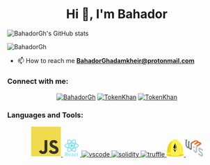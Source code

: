 <h1 align="center">Hi 👋, I'm Bahador</h1>

![BahadorGh's GitHub stats](https://github-readme-stats.vercel.app/api?username=BahadorGh&hide=prs&show_icons=true&theme=omni)
<p align="left"> <img src="https://komarev.com/ghpvc/?username=BahadorGh&label=Profile%20views&color=0e75b6&style=flat" alt="BahadorGh" /> </p>

- 📫 How to reach me **BahadorGhadamkheir@protonmail.com**

<h3 align="left">Connect with me:</h3>
<p align="center">
<a href="https://twitter.com/bghad1" target="blank"><img align="center" src="https://raw.githubusercontent.com/rahuldkjain/github-profile-readme-generator/master/src/images/icons/Social/twitter.svg" alt="BahadorGh" height="30" width="40" /></a>
<a href="https://youtube.com/tokenkhan" target="blank"><img align="center" src="https://raw.githubusercontent.com/rahuldkjain/github-profile-readme-generator/master/src/images/icons/Social/youtube.svg" alt="TokenKhan" height="30" width="40" /></a>
<a href="https://instagram.com/@tokenkhaan" target="blank"><img align="center" src="https://raw.githubusercontent.com/rahuldkjain/github-profile-readme-generator/master/src/images/icons/Social/instagram.svg" alt="TokenKhan" height="30" width="40" /></a>

</p>

<h3 align="left">Languages and Tools:</h3>
<p align="center">
<a href="https://developer.mozilla.org/en-US/docs/Web/JavaScript" target="_blank" rel="noreferrer"> <img src="https://raw.githubusercontent.com/devicons/devicon/master/icons/javascript/javascript-original.svg" alt="javascript" width="70" height="70"/> </a>
<a href="https://reactjs.org/" target="_blank" rel="noreferrer"> <img src="https://raw.githubusercontent.com/devicons/devicon/master/icons/react/react-original-wordmark.svg" alt="react" width="40" height="40"/> </a>
<a href="https://code.visualstudio.com/" target="_blank" rel="noreferrer"> <img src="https://cdn.jsdelivr.net/gh/devicons/devicon/icons/vscode/vscode-original.svg" alt="vscode" width="40" height="40"/> </a>
<a href="https://docs.soliditylang.org/" target="_blank" rel="noreferrer"> <img src="https://cdn.jsdelivr.net/gh/devicons/devicon/icons/solidity/solidity-plain.svg" alt="solidity" width="40" height="40"/> </a>
<a href="https://trufflesuite.com/" target="_blank" rel="noreferrer"> <img src="https://trufflesuite.com/img/truffle-logomark.svg" alt="truffle" width="40" height="40"/> </a>
<a href="https://hardhat.org/" target="_blank" rel="noreferrer"> <img src="hardhat.svg" alt="hardhat" width="40" height="40"/> </a> 
<a href="https://readthedocs.org/projects/web3js/" target="_blank" rel="noreferrer"> <img src="web3js.svg" alt="Web3.js" width="40" height="40"/> </a> 

</p>
